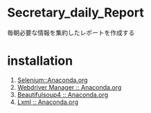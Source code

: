 # Secretary_daily_Report
毎朝必要な情報を集約したレポートを作成する

# installation
1. [Selenium::Anaconda.org](https://anaconda.org/conda-forge/selenium)
2. [Webdriver Manager :: Anaconda.org](https://anaconda.org/conda-forge/webdriver-manager)
3. [Beautifulsoup4 :: Anaconda.org](https://anaconda.org/anaconda/beautifulsoup4)
4. [Lxml :: Anaconda.org](https://anaconda.org/anaconda/lxml)
